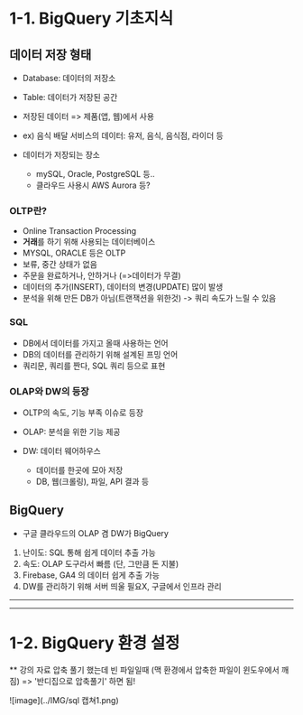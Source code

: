 
# 1-1. BigQuery 기초지식 
## 데이터 저장 형태
- Database: 데이터의 저장소
- Table: 데이터가 저장된 공간
- 저장된 데이터 => 제품(앱, 웹)에서 사용

- ex) 음식 배달 서비스의 데이터: 유저, 음식, 음식점, 라이더 등 

- 데이터가 저장되는 장소
    - mySQL, Oracle, PostgreSQL 등..
    - 클라우드 사용시 AWS Aurora 등? 


### OLTP란?
- Online Transaction Processing
- **거래**를 하기 위해 사용되는 데이터베이스
- MYSQL, ORACLE 등은 OLTP
- 보류, 중간 상태가 없음
- 주문을 완료하거나, 안하거나 (=>데이터가 무결)
- 데이터의 추가(INSERT), 데이터의 변경(UPDATE) 많이 발생
- 분석을 위해 만든 DB가 아님(트랜잭션을 위한것) -> 쿼리 속도가 느릴 수 있음

### SQL
- DB에서 데이터를 가지고 올때 사용하는 언어
- DB의 데이터를 관리하기 위해 설계된 프밍 언어
- 쿼리문, 쿼리를 짠다, SQL 쿼리 등으로 표현


### OLAP와 DW의 등장

- OLTP의 속도, 기능 부족 이슈로 등장

- OLAP: 분석을 위한 기능 제공
- DW: 데이터 웨어하우스
    - 데이터를 한곳에 모아 저장
    - DB, 웹(크롤링), 파일, API 결과 등


## BigQuery 

- 구글 클라우드의 OLAP 겸 DW가 BigQuery

1. 난이도: SQL 통해 쉽게 데이터 추출 가능
2. 속도: OLAP 도구라서 빠름 (단, 그만큼 돈 지불)
3. Firebase, GA4 의 데이터 쉽게 추출 가능
4. DW를 관리하기 위해 서버 띄울 필요X, 구글에서 인프라 관리 

---------------------------------------------------------


---------------------------------------------------------
# 1-2. BigQuery 환경 설정

** 강의 자료 압축 풀기 했는데 빈 파일일때 (맥 환경에서 압축한 파일이 윈도우에서 깨짐) => '반디집으로 압축풀기' 하면 됨!

![image](../IMG/sql 캡쳐1.png)
